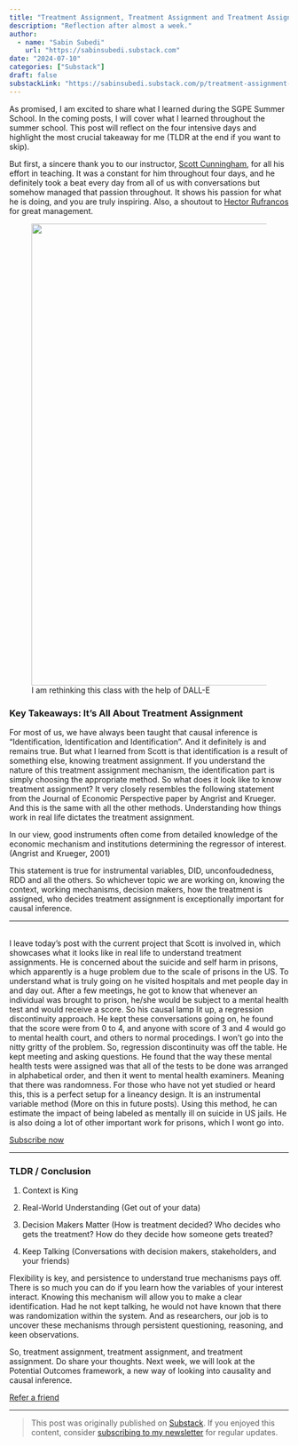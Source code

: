 ```yaml
---
title: "Treatment Assignment, Treatment Assignment and Treatment Assignment"
description: "Reflection after almost a week."
author:
  - name: "Sabin Subedi"
    url: "https://sabinsubedi.substack.com"
date: "2024-07-10"
categories: ["Substack"]
draft: false
substackLink: "https://sabinsubedi.substack.com/p/treatment-assignment-treatment-assignment"
---
```


<p>As promised, I am excited to share what I learned during the SGPE Summer School. In the coming posts, I will cover what I learned throughout the summer school. This post will reflect on the four intensive days and highlight the most crucial takeaway for me (TLDR at the end if you want to skip).</p><p>But first, a sincere thank you to our instructor,&nbsp;<a href="https://www.scunning.com/">Scott Cunningham,</a>&nbsp;for all his effort in teaching. It was a constant for him throughout four days, and he definitely took a beat every day from all of us with conversations but somehow managed that passion throughout. It shows his passion for what he is doing, and you are truly inspiring. Also, a shoutout to  <a href="https://rufrancos.org/">Hector Rufrancos</a> for great management.</p><div class="captioned-image-container"><figure><a class="image-link image2 is-viewable-img" target="_blank" href="https://substackcdn.com/image/fetch/f_auto,q_auto:good,fl_progressive:steep/https%3A%2F%2Fsubstack-post-media.s3.amazonaws.com%2Fpublic%2Fimages%2Ffdfe9a53-6e64-4586-ac7b-cc040cbc8182_1792x1024.jpeg" data-component-name="Image2ToDOM"><div class="image2-inset"><picture><source type="image/webp" srcset="https://substackcdn.com/image/fetch/w_424,c_limit,f_webp,q_auto:good,fl_progressive:steep/https%3A%2F%2Fsubstack-post-media.s3.amazonaws.com%2Fpublic%2Fimages%2Ffdfe9a53-6e64-4586-ac7b-cc040cbc8182_1792x1024.jpeg 424w, https://substackcdn.com/image/fetch/w_848,c_limit,f_webp,q_auto:good,fl_progressive:steep/https%3A%2F%2Fsubstack-post-media.s3.amazonaws.com%2Fpublic%2Fimages%2Ffdfe9a53-6e64-4586-ac7b-cc040cbc8182_1792x1024.jpeg 848w, https://substackcdn.com/image/fetch/w_1272,c_limit,f_webp,q_auto:good,fl_progressive:steep/https%3A%2F%2Fsubstack-post-media.s3.amazonaws.com%2Fpublic%2Fimages%2Ffdfe9a53-6e64-4586-ac7b-cc040cbc8182_1792x1024.jpeg 1272w, https://substackcdn.com/image/fetch/w_1456,c_limit,f_webp,q_auto:good,fl_progressive:steep/https%3A%2F%2Fsubstack-post-media.s3.amazonaws.com%2Fpublic%2Fimages%2Ffdfe9a53-6e64-4586-ac7b-cc040cbc8182_1792x1024.jpeg 1456w" sizes="100vw"><img src="https://substackcdn.com/image/fetch/w_1456,c_limit,f_auto,q_auto:good,fl_progressive:steep/https%3A%2F%2Fsubstack-post-media.s3.amazonaws.com%2Fpublic%2Fimages%2Ffdfe9a53-6e64-4586-ac7b-cc040cbc8182_1792x1024.jpeg" width="1456" height="832" data-attrs="{&quot;src&quot;:&quot;https://substack-post-media.s3.amazonaws.com/public/images/fdfe9a53-6e64-4586-ac7b-cc040cbc8182_1792x1024.jpeg&quot;,&quot;srcNoWatermark&quot;:null,&quot;fullscreen&quot;:null,&quot;imageSize&quot;:null,&quot;height&quot;:832,&quot;width&quot;:1456,&quot;resizeWidth&quot;:null,&quot;bytes&quot;:804217,&quot;alt&quot;:null,&quot;title&quot;:null,&quot;type&quot;:&quot;image/jpeg&quot;,&quot;href&quot;:null,&quot;belowTheFold&quot;:false,&quot;topImage&quot;:true,&quot;internalRedirect&quot;:null,&quot;isProcessing&quot;:false,&quot;align&quot;:null}" class="sizing-normal" alt="" srcset="https://substackcdn.com/image/fetch/w_424,c_limit,f_auto,q_auto:good,fl_progressive:steep/https%3A%2F%2Fsubstack-post-media.s3.amazonaws.com%2Fpublic%2Fimages%2Ffdfe9a53-6e64-4586-ac7b-cc040cbc8182_1792x1024.jpeg 424w, https://substackcdn.com/image/fetch/w_848,c_limit,f_auto,q_auto:good,fl_progressive:steep/https%3A%2F%2Fsubstack-post-media.s3.amazonaws.com%2Fpublic%2Fimages%2Ffdfe9a53-6e64-4586-ac7b-cc040cbc8182_1792x1024.jpeg 848w, https://substackcdn.com/image/fetch/w_1272,c_limit,f_auto,q_auto:good,fl_progressive:steep/https%3A%2F%2Fsubstack-post-media.s3.amazonaws.com%2Fpublic%2Fimages%2Ffdfe9a53-6e64-4586-ac7b-cc040cbc8182_1792x1024.jpeg 1272w, https://substackcdn.com/image/fetch/w_1456,c_limit,f_auto,q_auto:good,fl_progressive:steep/https%3A%2F%2Fsubstack-post-media.s3.amazonaws.com%2Fpublic%2Fimages%2Ffdfe9a53-6e64-4586-ac7b-cc040cbc8182_1792x1024.jpeg 1456w" sizes="100vw" fetchpriority="high"></picture><div class="image-link-expand"></div></div></a><figcaption class="image-caption">I am rethinking this class with the help of DALL-E</figcaption></figure></div><h3>Key Takeaways: It&#8217;s All About Treatment Assignment</h3><p>For most of us, we have always been taught that causal inference is &#8220;Identification, Identification and Identification&#8221;. And it definitely is and remains true. But what I learned from Scott is that identification is a result of something else, knowing treatment assignment. If you understand the nature of this treatment assignment mechanism, the identification part is simply choosing the appropriate method. So what does it look like to know treatment assignment? It very closely resembles the following statement from the Journal of Economic Perspective paper by Angrist and Krueger. And this is the same with all the other methods. Understanding how things work in real life dictates the treatment assignment.</p><div class="pullquote"><p>In our view, good instruments often come from detailed knowledge of the economic mechanism and institutions determining the regressor of interest. (Angrist and Krueger, 2001)</p></div><p>This statement is true for instrumental variables, DID, unconfoudedness, RDD and all the others. So whichever topic we are working on, knowing the context, working mechanisms, decision makers, how the treatment is assigned, who decides treatment assignment is exceptionally important for causal inference.</p><div><hr></div><p><br>I leave today&#8217;s post with the current project that Scott is involved in, which showcases what it looks like in real life to understand treatment assignments. He is concerned about the suicide and self harm in prisons, which apparently is a huge problem due to the scale of prisons in the US. To understand what is truly going on he visited hospitals and met people day in and day out. After a few meetings, he got to know that whenever an individual was brought to prison, he/she would be subject to a mental health test and would receive a score. So his causal lamp lit up, a regression discontinuity approach. He kept these conversations going on, he found that the score were from 0 to 4, and anyone with score of 3 and 4 would go to mental health court, and others to normal procedings. I won&#8217;t go into the nitty gritty of the problem. So, regression discontinuity was off the table. He kept meeting and asking questions. He found that the way these mental health tests were assigned was that all of the tests to be done was arranged in alphabetical order, and then it went to mental health examiners. Meaning that there was randomness. For those who have not yet studied or heard this, this is a perfect setup for a lineancy design. It is an instrumental variable method (More on this in future posts). Using this method, he can estimate the impact of being labeled as mentally ill on suicide in US jails. He is also doing a lot of other important work for prisons, which I wont go into.</p><p class="button-wrapper" data-attrs="{&quot;url&quot;:&quot;https://sabinsubedi.substack.com/subscribe?&quot;,&quot;text&quot;:&quot;Subscribe now&quot;,&quot;action&quot;:null,&quot;class&quot;:null}" data-component-name="ButtonCreateButton"><a class="button primary" href="https://sabinsubedi.substack.com/subscribe?"><span>Subscribe now</span></a></p><div><hr></div><h3>TLDR / Conclusion</h3><ol><li><p>Context is King</p></li><li><p>Real-World Understanding (Get out of your data)</p></li><li><p>Decision Makers Matter (How is treatment decided? Who decides who gets the treatment? How do they decide how someone gets treated?</p></li><li><p>Keep Talking (Conversations with decision makers, stakeholders, and your friends)</p></li></ol><p>Flexibility is key, and persistence to understand true mechanisms pays off. There is so much you can do if you learn how the variables of your interest interact. Knowing this mechanism will allow you to make a clear identification. Had he not kept talking, he would not have known that there was randomization within the system. And as researchers, our job is to uncover these mechanisms through persistent questioning, reasoning, and keen observations.<br></p><p>So, treatment assignment, treatment assignment, and treatment assignment. Do share your thoughts. Next week, we will look at the Potential Outcomes framework, a new way of looking into causality and causal inference.</p><p class="button-wrapper" data-attrs="{&quot;url&quot;:&quot;https://sabinsubedi.substack.com/leaderboard?&amp;utm_source=post&quot;,&quot;text&quot;:&quot;Refer a friend&quot;,&quot;action&quot;:null,&quot;class&quot;:null}" data-component-name="ButtonCreateButton"><a class="button primary" href="https://sabinsubedi.substack.com/leaderboard?&amp;utm_source=post"><span>Refer a friend</span></a></p><p></p>

---

> This post was originally published on [Substack](https://sabinsubedi.substack.com/p/treatment-assignment-treatment-assignment). If you enjoyed this content, consider [subscribing to my newsletter](https://sabinsubedi.substack.com) for regular updates.
